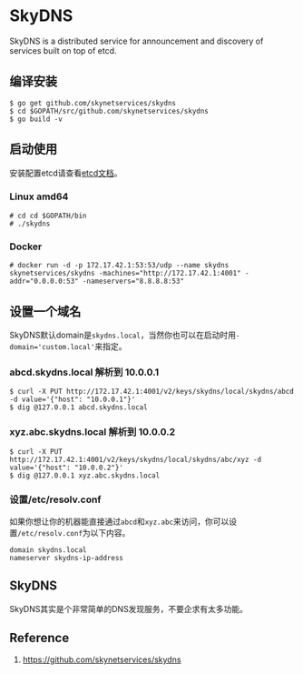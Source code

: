 # SkyDNS

SkyDNS is a distributed service for announcement and discovery of services built on top of etcd.

## 编译安装

```
$ go get github.com/skynetservices/skydns
$ cd $GOPATH/src/github.com/skynetservices/skydns
$ go build -v
```

## 启动使用

安装配置etcd请查看[etcd文档](../etcd/)。

### Linux amd64

```
# cd cd $GOPATH/bin
# ./skydns
```

### Docker

```
# docker run -d -p 172.17.42.1:53:53/udp --name skydns skynetservices/skydns -machines="http://172.17.42.1:4001" -addr="0.0.0.0:53" -nameservers="8.8.8.8:53"
```

## 设置一个域名

SkyDNS默认domain是`skydns.local`，当然你也可以在启动时用`-domain='custom.local'`来指定。

### abcd.skydns.local 解析到 10.0.0.1

```
$ curl -X PUT http://172.17.42.1:4001/v2/keys/skydns/local/skydns/abcd -d value='{"host": "10.0.0.1"}'
$ dig @127.0.0.1 abcd.skydns.local
```

### xyz.abc.skydns.local 解析到 10.0.0.2

```
$ curl -X PUT http://172.17.42.1:4001/v2/keys/skydns/local/skydns/abc/xyz -d value='{"host": "10.0.0.2"}'
$ dig @127.0.0.1 xyz.abc.skydns.local
```

### 设置/etc/resolv.conf

如果你想让你的机器能直接通过`abcd`和`xyz.abc`来访问，你可以设置`/etc/resolv.conf`为以下内容。

```
domain skydns.local
nameserver skydns-ip-address
```

## SkyDNS

SkyDNS其实是个非常简单的DNS发现服务，不要企求有太多功能。

## Reference

1. <https://github.com/skynetservices/skydns>

